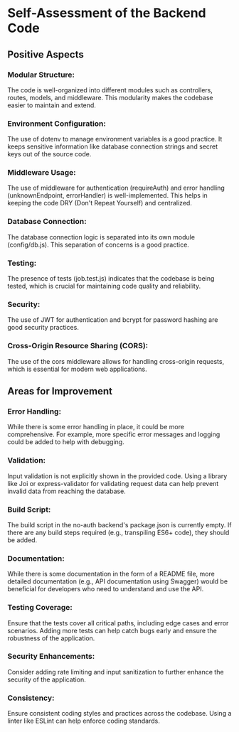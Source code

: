 # Self-Assessment of the Backend Code
## Positive Aspects
### Modular Structure:

The code is well-organized into different modules such as controllers, routes, models, and middleware. This modularity makes the codebase easier to maintain and extend.
### Environment Configuration:

The use of dotenv to manage environment variables is a good practice. It keeps sensitive information like database connection strings and secret keys out of the source code.
### Middleware Usage:

The use of middleware for authentication (requireAuth) and error handling (unknownEndpoint, errorHandler) is well-implemented. This helps in keeping the code DRY (Don't Repeat Yourself) and centralized.
### Database Connection:

The database connection logic is separated into its own module (config/db.js). This separation of concerns is a good practice.
### Testing:

The presence of tests (job.test.js) indicates that the codebase is being tested, which is crucial for maintaining code quality and reliability.
### Security:

The use of JWT for authentication and bcrypt for password hashing are good security practices.
### Cross-Origin Resource Sharing (CORS):

The use of the cors middleware allows for handling cross-origin requests, which is essential for modern web applications.
## Areas for Improvement
### Error Handling:

While there is some error handling in place, it could be more comprehensive. For example, more specific error messages and logging could be added to help with debugging.
### Validation:

Input validation is not explicitly shown in the provided code. Using a library like Joi or express-validator for validating request data can help prevent invalid data from reaching the database.

### Build Script:

The build script in the no-auth backend's package.json is currently empty. If there are any build steps required (e.g., transpiling ES6+ code), they should be added.
### Documentation:

While there is some documentation in the form of a README file, more detailed documentation (e.g., API documentation using Swagger) would be beneficial for developers who need to understand and use the API.
### Testing Coverage:

Ensure that the tests cover all critical paths, including edge cases and error scenarios. Adding more tests can help catch bugs early and ensure the robustness of the application.
### Security Enhancements:

Consider adding rate limiting and input sanitization to further enhance the security of the application.
### Consistency:

Ensure consistent coding styles and practices across the codebase. Using a linter like ESLint can help enforce coding standards.